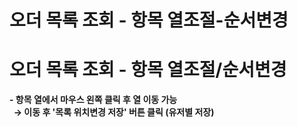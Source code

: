 # 오더 목록 조회 - 항목 열조절-순서변경

**오더 목록 조회 - 항목 열조절/순서변경**
==========================

**- 항목 열에서 마우스 왼쪽 클릭 후 열 이동 가능  
  → 이동 후 '목록 위치변경 저장' 버튼 클릭 (유저별 저장)**